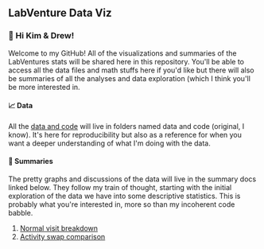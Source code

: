 ## LabVenture Data Viz

### 👋 Hi Kim & Drew!

Welcome to my GitHub! All of the visualizations and summaries of the LabVentures stats will be shared here in this repository. You'll be able to access all the data files and math stuffs here if you'd like but there will also be summaries of all the analyses and data exploration (which I think you'll be more interested in.

#### 📈 Data

All the [data and code](https://github.com/carlylovas/LabVenture?tab=readme-ov-file) will live in folders named data and code (original, I know). It's here for reproducibility but also as a reference for when you want a deeper understanding of what I'm doing with the data.

#### 📖 Summaries

The pretty graphs and discussions of the data will live in the summary docs linked below. They follow my train of thought, starting with the initial exploration of the data we have into some descriptive statistics. This is probably what you're interested in, more so than my incoherent code babble.

1.  [Normal visit breakdown](https://carlylovas.github.io/LabVenture/code/exploratory.html)
2.  [Activity swap comparison](https://carlylovas.github.io/LabVenture/code/swap.html)
